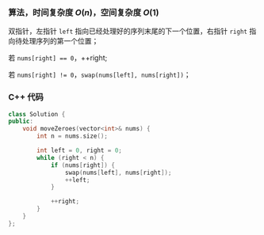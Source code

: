 ### 算法，时间复杂度 $O(n)$，空间复杂度 $O(1)$

双指针，左指针 `left` 指向已经处理好的序列末尾的下一个位置，右指针 `right` 指向待处理序列的第一个位置；

若 `nums[right] == 0`，++right;

若 `nums[right] != 0`，`swap(nums[left], nums[right])`；


### C++ 代码
```c++
class Solution {
public:
    void moveZeroes(vector<int>& nums) {
        int n = nums.size();

        int left = 0, right = 0;
        while (right < n) {
            if (nums[right]) {
                swap(nums[left], nums[right]);
                ++left;
            }

            ++right;
        }
    }
};
```
